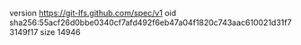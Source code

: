 version https://git-lfs.github.com/spec/v1
oid sha256:55acf26d0bbe0340cf7afd492f6eb47a04f1820c743aac610021d31f73149f17
size 14946
